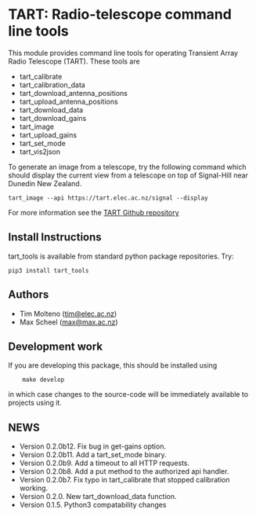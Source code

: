 # TART: Radio-telescope command line tools
    
This module provides command line tools for operating Transient Array Radio Telescope (TART). These tools are

* tart_calibrate
* tart_calibration_data
* tart_download_antenna_positions
* tart_upload_antenna_positions
* tart_download_data
* tart_download_gains
* tart_image
* tart_upload_gains
* tart_set_mode
* tart_vis2json


To generate an image from a telescope, try the following command which should display the current view from a telescope
on top of Signal-Hill near Dunedin New Zealand.

    tart_image --api https://tart.elec.ac.nz/signal --display

For more information see the [TART Github repository](https://github.com/tmolteno/TART)

## Install Instructions

tart_tools is available from standard python package repositories. Try:

    pip3 install tart_tools


## Authors

* Tim Molteno (tim@elec.ac.nz)
* Max Scheel (max@max.ac.nz)

## Development work
    
If you are developing this package, this should be installed using
```
	make develop
```
in which case changes to the source-code will be immediately available to projects using it.

    
## NEWS

* Version 0.2.0b12. Fix bug in get-gains option.
* Version 0.2.0b11. Add a tart_set_mode binary.
* Version 0.2.0b9. Add a timeout to all HTTP requests.
* Version 0.2.0b8. Add a put method to the authorized api handler.
* Version 0.2.0b7. Fix typo in tart_calibrate that stopped calibration working.
* Version 0.2.0. New tart_download_data function.
* Version 0.1.5. Python3 compatability changes
